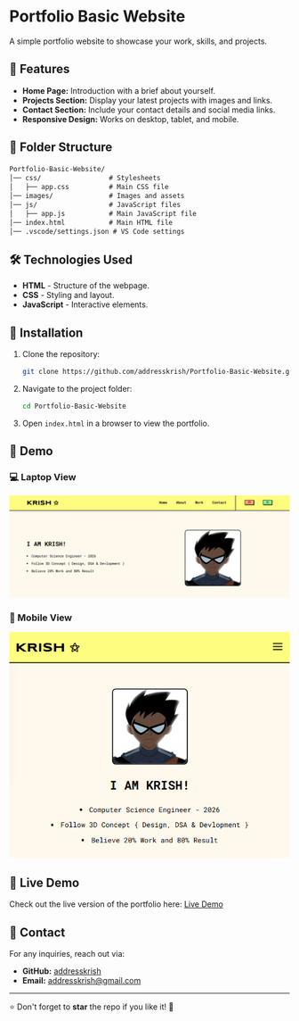 # Portfolio Basic Website

A simple portfolio website to showcase your work, skills, and projects.

## 🚀 Features
- **Home Page:** Introduction with a brief about yourself.
- **Projects Section:** Display your latest projects with images and links.
- **Contact Section:** Include your contact details and social media links.
- **Responsive Design:** Works on desktop, tablet, and mobile.

## 📂 Folder Structure
```
Portfolio-Basic-Website/
│── css/                 # Stylesheets
│   ├── app.css          # Main CSS file
│── images/              # Images and assets
│── js/                  # JavaScript files
│   ├── app.js           # Main JavaScript file
│── index.html           # Main HTML file
│── .vscode/settings.json # VS Code settings
```

## 🛠️ Technologies Used
- **HTML** - Structure of the webpage.
- **CSS** - Styling and layout.
- **JavaScript** - Interactive elements.

## 📌 Installation
1. Clone the repository:
   ```bash
   git clone https://github.com/addresskrish/Portfolio-Basic-Website.git
   ```
2. Navigate to the project folder:
   ```bash
   cd Portfolio-Basic-Website
   ```
3. Open `index.html` in a browser to view the portfolio.

## 📱 Demo
### 💻 Laptop View
![Laptop Demo](images/Me-1.png)

### 📱 Mobile View
![Mobile Demo](images/Me-2.png)

## 🔗 Live Demo
Check out the live version of the portfolio here:
[Live Demo](https://addresskrish.github.io/Portfolio-Basic-Website/)

## 📧 Contact
For any inquiries, reach out via:
- **GitHub:** [addresskrish](https://github.com/addresskrish)
- **Email:** addresskrish@gmail.com

---
⭐ Don't forget to **star** the repo if you like it! 🚀

